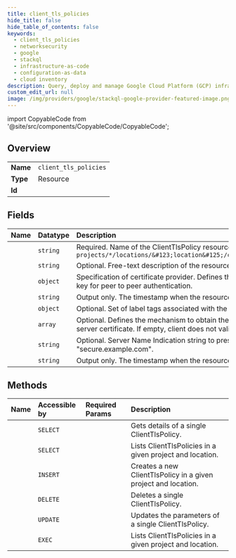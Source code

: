 ```yaml
---
title: client_tls_policies
hide_title: false
hide_table_of_contents: false
keywords:
  - client_tls_policies
  - networksecurity
  - google    
  - stackql
  - infrastructure-as-code
  - configuration-as-data
  - cloud inventory
description: Query, deploy and manage Google Cloud Platform (GCP) infrastructure and resources using SQL
custom_edit_url: null
image: /img/providers/google/stackql-google-provider-featured-image.png
---
```


import CopyableCode from '@site/src/components/CopyableCode/CopyableCode';




## Overview
<table><tbody>
<tr><td><b>Name</b></td><td><code>client_tls_policies</code></td></tr>
<tr><td><b>Type</b></td><td>Resource</td></tr>
<tr><td><b>Id</b></td><td><CopyableCode code="google.networksecurity.client_tls_policies" /></td></tr>
</tbody></table>

## Fields
| Name | Datatype | Description |
|:-----|:---------|:------------|
| <CopyableCode code="name" /> | `string` | Required. Name of the ClientTlsPolicy resource. It matches the pattern `projects/*/locations/&#123;location&#125;/clientTlsPolicies/&#123;client_tls_policy&#125;` |
| <CopyableCode code="description" /> | `string` | Optional. Free-text description of the resource. |
| <CopyableCode code="clientCertificate" /> | `object` | Specification of certificate provider. Defines the mechanism to obtain the certificate and private key for peer to peer authentication. |
| <CopyableCode code="createTime" /> | `string` | Output only. The timestamp when the resource was created. |
| <CopyableCode code="labels" /> | `object` | Optional. Set of label tags associated with the resource. |
| <CopyableCode code="serverValidationCa" /> | `array` | Optional. Defines the mechanism to obtain the Certificate Authority certificate to validate the server certificate. If empty, client does not validate the server certificate. |
| <CopyableCode code="sni" /> | `string` | Optional. Server Name Indication string to present to the server during TLS handshake. E.g: "secure.example.com". |
| <CopyableCode code="updateTime" /> | `string` | Output only. The timestamp when the resource was updated. |
## Methods
| Name | Accessible by | Required Params | Description |
|:-----|:--------------|:----------------|:------------|
| <CopyableCode code="projects_locations_client_tls_policies_get" /> | `SELECT` | <CopyableCode code="clientTlsPoliciesId, locationsId, projectsId" /> | Gets details of a single ClientTlsPolicy. |
| <CopyableCode code="projects_locations_client_tls_policies_list" /> | `SELECT` | <CopyableCode code="locationsId, projectsId" /> | Lists ClientTlsPolicies in a given project and location. |
| <CopyableCode code="projects_locations_client_tls_policies_create" /> | `INSERT` | <CopyableCode code="locationsId, projectsId" /> | Creates a new ClientTlsPolicy in a given project and location. |
| <CopyableCode code="projects_locations_client_tls_policies_delete" /> | `DELETE` | <CopyableCode code="clientTlsPoliciesId, locationsId, projectsId" /> | Deletes a single ClientTlsPolicy. |
| <CopyableCode code="projects_locations_client_tls_policies_patch" /> | `UPDATE` | <CopyableCode code="clientTlsPoliciesId, locationsId, projectsId" /> | Updates the parameters of a single ClientTlsPolicy. |
| <CopyableCode code="_projects_locations_client_tls_policies_list" /> | `EXEC` | <CopyableCode code="locationsId, projectsId" /> | Lists ClientTlsPolicies in a given project and location. |
